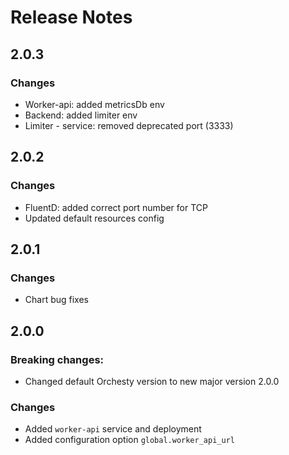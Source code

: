# Release Notes

## 2.0.3

### Changes

- Worker-api: added metricsDb env
- Backend: added limiter env
- Limiter - service: removed deprecated port (3333)

## 2.0.2

### Changes

- FluentD: added correct port number for TCP
- Updated default resources config

## 2.0.1

### Changes

- Chart bug fixes

## 2.0.0

### Breaking changes:

- Changed default Orchesty version to new major version 2.0.0

### Changes

- Added `worker-api` service and deployment
- Added configuration option `global.worker_api_url` 
